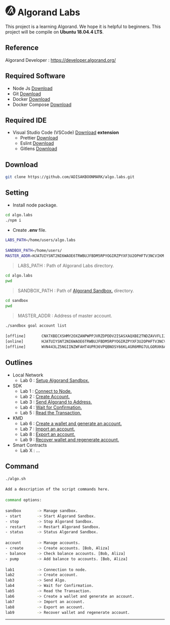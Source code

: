 # ![](./doc/algo.png) Algorand Labs

This project is a learning Algorand. We hope it is helpful to beginners. This project will be compile on **Ubuntu 18.04.4 LTS**.

## Reference

Algorand Developer : https://developer.algorand.org/

## Required Software

-   Node Js [Download](https://nodejs.org/en/)
-   Git [Download](https://git-scm.com/)
-   Docker [Download](https://docs.docker.com/engine/install/ubuntu/)
-   Docker Compose [Download](https://docs.docker.com/compose/install/)

## Required IDE

-   Visual Studio Code (VSCode) [Download](https://code.visualstudio.com/) **extension**
    -   Prettier [Download](https://marketplace.visualstudio.com/items?itemName=esbenp.prettier-vscode)
    -   Eslint [Download](https://marketplace.visualstudio.com/items?itemName=dbaeumer.vscode-eslint)
    -   Gitlens [Download](https://marketplace.visualstudio.com/items?itemName=eamodio.gitlens)

## Download

```sh
git clone https://github.com/ADISAKBOONMARK/algo.labs.git
```

## Setting

-   Install node package.

```sh
cd algo.labs
./npm i
```

-   Create **.env** file.

```sh
LABS_PATH=/home/users/algo.labs

SANDBOX_PATH=/home/users/
MASTER_ADDR=HJATUIYSNT2NI6WAOE6TRWBUJFBDM5RPYOGIRZPYXF3U2OPHFTV3NCVIKM
```

> LABS_PATH : Path of Algorand Labs directory.

```sh
cd algo.labs
pwd
```

> SANDBOX_PATH : Path of [Algorand Sandbox.](./lab0.setup-sandbox/README.md) directory.

```sh
cd sandbox
pwd
```

> MASTER_ADDR : Address of master account.

```sh
./sandbox goal account list

[offline]       CNX7XBECXSHMY2OXZANPWPPJVRZDPDDV2ISASXAQXBE2TNDZAVVFLIJNHQ      CNX7XBECXSHMY2OXZANPWPPJVRZDPDDV2ISASXAQXBE2TNDZAVVFLIJNHQ      1000000000000000 microAlgos
[online]        HJATUIYSNT2NI6WAOE6TRWBUJFBDM5RPYOGIRZPYXF3U2OPHFTV3NCVIKM      HJATUIYSNT2NI6WAOE6TRWBUJFBDM5RPYOGIRZPYXF3U2OPHFTV3NCVIKM      4000000000000000 microAlgos
[offline]       WVN443LZ5NGIINZWFAHT4UPR36VPQBNOSY66KL4GR6MRG7ULGORXK6ARF4      WVN443LZ5NGIINZWFAHT4UPR36VPQBNOSY66KL4GR6MRG7ULGORXK6ARF4      4000000000000000 microAlgos
```

## Outlines

-   Local Network
    -   Lab 0 : [Setup Algorand Sandbox.](./lab0.setup-sandbox/README.md)
-   SDK
    -   Lab 1 : [Connect to Node.](./lab1.connect-node/README.md)
    -   Lab 2 : [Create Account.](./lab2.create-account/README.md)
    -   Lab 3 : [Send Algorand to Address.](./lab3.send-algo/README.md)
    -   Lab 4 : [Wait for Confirmation.](./lab4.wait-for-confirmation/README.md)
    -   Lab 5 : [Read the Transaction.](./lab5.read-transaction/README.md)
-   KMD
    -   Lab 6 : [Create a wallet and generate an account.](./lab6.create-wallet/README.md)
    -   Lab 7 : [Import an account.](./lab7.import-account/README.md)
    -   Lab 8 : [Export an account.](./lab8.export-account/README.md)
    -   Lab 9 : [Recover wallet and regenerate account.](./lab9.recover-wallet/README.md)
-   Smart Contracts
    -   Lab X : ...

## Command

```sh
./algo.sh

Add a description of the script commands here.

command options:

sandbox       -> Manage sandbox.
- start       -> Start Algorand Sandbox.
- stop        -> Stop Algorand Sandbox.
- restart     -> Restart Algorand Sandbox.
- status      -> Status Algorand Sandbox.

account       -> Manage accounts.
- create      -> Create accounts. [Bob, Aliza]
- balance     -> Check balance accounts. [Bob, Aliza]
- pump        -> Add balance to accounts. [Bob, Aliza]

lab1          -> Connection to node.
lab2          -> Create account.
lab3          -> Send Algo.
lab4          -> Wait for Confirmation.
lab5          -> Read the Transaction.
lab6          -> Create a wallet and generate an account.
lab7          -> Import an account.
lab8          -> Export an account.
lab9          -> Recover wallet and regenerate account.
```

---

